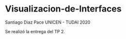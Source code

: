 # Visualizacion-de-Interfaces

Santiago Diaz Pace
UNICEN - TUDAI 2020

Se realizó la entrega del TP 2.
